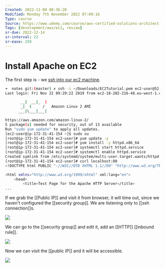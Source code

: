 ```yaml
---
Created: 2022-11-08 08:36:20
Modified: Monday 7th November 2022 07:09:16
Type: course
Source: https://www.udemy.com/course/aws-certified-solutions-architect-associate-saa-c01/?xref=E0Aed11STH4LPUQvCz0GJFABTmM=
Tags: [development/aws/ec2, review]
sr-due: 2022-12-14
sr-interval: 22
sr-ease: 250
---
```


# Install Apache on EC2

The first step is - we [ssh into our ec2 machine](06-ssh-overview.md).

```bash
➜  notes git:(master) ✗ ssh -i ~/Downloads/EC2Tutorial.pem ec2-user@52.211.212.92
Last login: Fri Nov 22 09:29:22 2019 from ec2-18-202-216-48.eu-west-1.compute.amazonaws.com

       __|  __|_  )
       _|  (     /   Amazon Linux 2 AMI
      ___|\___|___|

https://aws.amazon.com/amazon-linux-2/
5 package(s) needed for security, out of 13 available
Run "sudo yum update" to apply all updates.
[ec2-user@ip-172-31-41-154 ~]$ sudo su
[root@ip-172-31-41-154 ec2-user]# yum update -y
[root@ip-172-31-41-154 ec2-user]# yum install -y httpd.x86_64
[root@ip-172-31-41-154 ec2-user]# systemctl start httpd.service
[root@ip-172-31-41-154 ec2-user]# systemctl enable httpd.service
Created symlink from /etc/systemd/system/multi-user.target.wants/httpd.service to /usr/lib/systemd/system/httpd.service.
[root@ip-172-31-41-154 ec2-user]# curl localhost:80
<!DOCTYPE html PUBLIC "-//W3C//DTD XHTML 1.1//EN" "http://www.w3.org/TR/xhtml11/DTD/xhtml11.dtd">

<html xmlns="http://www.w3.org/1999/xhtml" xml:lang="en">
	<head>
		<title>Test Page for the Apache HTTP Server</title>
...


```

If we grab the [[Public IP]] and visit it from browser, it will time out, since we haven't configured the [[security group]]. We are listening only to [[ssh connection]]s.

![](../../../images/2019-11-22-12-05-34.png)

We can go to the [[security group]] and edit it, add an [[HTTP]] [[inbound rule]].

![](../../../images/2019-11-22-12-06-33.png)

Now we can visit the [[public IP]] and it will be accessible.

![](../../../images/2019-11-22-12-07-24.png)